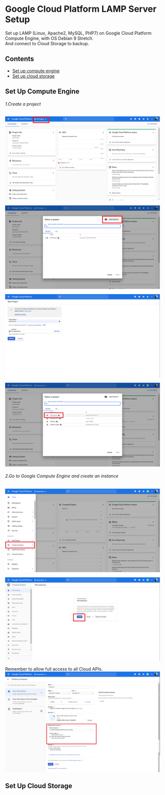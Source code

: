# Google Cloud Platform LAMP Server Setup
Set up LAMP (Linux, Apache2, MySQL, PHP7) on Google Cloud Platform Compute Engine, with OS Debian 9 Stretch.</br>
And connect to Cloud Storage to backup.

## Contents
- [Set up compute engine](https://github.com/cindytsai/Google-Cloud-Platform-LAMP-Server-Setup#set-up-compute-engine)
- [Set up cloud storage](https://github.com/cindytsai/Google-Cloud-Platform-LAMP-Server-Setup#set-up-cloud-storage)
## Set Up Compute Engine
###### 1.Create a project</br>
![pic](image/SetupGCP/1.png)

![pic](image/SetupGCP/2.png)

![pic](image/SetupGCP/3.png)

![pic](image/SetupGCP/4.png)

###### 2.Go to Google Compute Engine and create an instance</br>
![pic](image/SetupGCP/5.png)

![pic](image/SetupGCP/6.png)

Remember to allow full access to all Cloud APIs.</br>
![pic](image/SetupGCP/7.png)

## Set Up Cloud Storage
